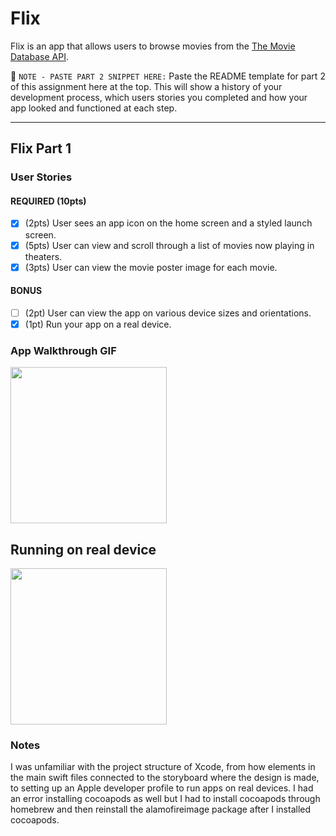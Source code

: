 # Flix

Flix is an app that allows users to browse movies from the [The Movie Database API](http://docs.themoviedb.apiary.io/#).

📝 `NOTE - PASTE PART 2 SNIPPET HERE:` Paste the README template for part 2 of this assignment here at the top. This will show a history of your development process, which users stories you completed and how your app looked and functioned at each step.

---

## Flix Part 1

### User Stories

#### REQUIRED (10pts)
- [x] (2pts) User sees an app icon on the home screen and a styled launch screen.
- [x] (5pts) User can view and scroll through a list of movies now playing in theaters.
- [x] (3pts) User can view the movie poster image for each movie.

#### BONUS
- [ ] (2pt) User can view the app on various device sizes and orientations.
- [x] (1pt) Run your app on a real device.

### App Walkthrough GIF


<img src="https://i.imgur.com/hKu9Noj.gif" width=250><br>

## Running on real device


<img src="https://i.imgur.com/KJAV06x.gif" width=250><br>


### Notes
I was unfamiliar with the project structure of Xcode, from how elements in the main swift files connected to the storyboard where the design is made, to setting up an Apple developer profile to run apps on real devices. I had an error installing cocoapods as well but I had to install cocoapods through homebrew and then reinstall the alamofireimage package after I installed cocoapods.
